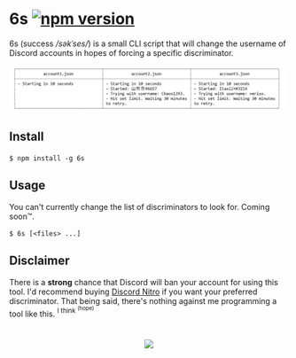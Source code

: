# 6s [![npm version](https://badge.fury.io/js/6s.svg)](https://badge.fury.io/js/6s)

6s (success */səkˈses/*) is a small CLI script that will change the username of Discord accounts in hopes of forcing a specific discriminator.

![](https://raw.githubusercontent.com/pacocoursey/6s/master/screenshot.png)

## Install

```
$ npm install -g 6s
```
## Usage

You can't currently change the list of discriminators to look for. Coming soon™.

```
$ 6s [<files> ...]
```

## Disclaimer

There is a **strong** chance that Discord will ban your account for using this tool. I'd recommend buying [Discord Nitro](https://discordapp.com/nitro) if you want your preferred discriminator. That being said, there's nothing against me programming a tool like this. <sup>I think <sup>(hope)</sup></sup>

#

<p align="center">
  <a href="http://paco.sh"><img src="https://raw.githubusercontent.com/pacocoursey/pacocoursey.github.io/master/footer.png" height="300"></a>
</p>
